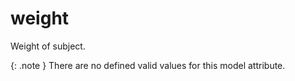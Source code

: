 # weight
Weight of subject.


{: .note }
There are no defined valid values for this model attribute.
